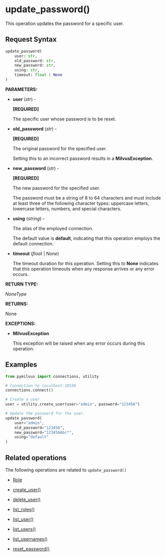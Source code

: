 # update_password()

This operation updates the password for a specific user.

## Request Syntax

```python
update_password(
    user: str,
    old_password: str,
    new_password: str,
    using: str,
    timeout: float | None
)
```

**PARAMETERS:**

- **user** (*str*) - 

    **[REQUIRED]**

    The specific user whose password is to be reset.

- **old_password** (*str*) - 

    **[REQUIRED]**

    The original password for the specified user.

    Setting this to an incorrect password results in a **MilvusException**.

- **new_password** (*str*) - 

    **[REQUIRED]**

    The new password for the specified user. 

    The password must be a string of 8 to 64 characters and must include at least three of the following character types: uppercase letters, lowercase letters, numbers, and special characters.

- **using** (*string*) - 

    The alias of the employed connection.

    The default value is **default**, indicating that this operation employs the default connection.

- **timeout** (*float* | *None*)  

    The timeout duration for this operation. Setting this to **None** indicates that this operation timeouts when any response arrives or any error occurs.

**RETURN TYPE:**

*NoneType*

**RETURNS:**

None

**EXCEPTIONS:**

- **MilvusException**

    This exception will be raised when any error occurs during this operation.

## Examples

```python
from pymilvus import connections, utility

# Connection to localhost:19530
connections.connect()

# Create a user
user = utility.create_user(user="admin", password="123456")

# Update the password for the user.
update_password(
    user="admin",
    old_password="123456",
    new_password="123456Abc*",
    using="default"
)
```

## Related operations

The following operations are related to `update_password()`

- [Role](../Role/Role.md)

- [create_user()](create_user.md)

- [delete_user()](delete_user.md)

- [list_roles()](list_roles.md)

- [list_user()](list_user.md)

- [list_users()](list_users.md)

- [list_usernames()](list_usernames.md)

- [reset_password()](reset_password.md)

